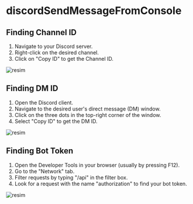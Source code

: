 # discordSendMessageFromConsole
## Finding Channel ID

1. Navigate to your Discord server.
2. Right-click on the desired channel.
3. Click on "Copy ID" to get the Channel ID.


![resim](https://user-images.githubusercontent.com/48087914/221948487-5f0343da-cbfb-4fc8-b56d-4673ec481dd3.png)



## Finding DM ID

1. Open the Discord client.
2. Navigate to the desired user's direct message (DM) window.
3. Click on the three dots in the top-right corner of the window.
4. Select "Copy ID" to get the DM ID.


![resim](https://user-images.githubusercontent.com/48087914/221948830-29ebfc11-a1c4-4459-8141-0da960b5d2f7.png)

## Finding Bot Token

1. Open the Developer Tools in your browser (usually by pressing F12).
2. Go to the "Network" tab.
3. Filter requests by typing "/api" in the filter box.
4. Look for a request with the name "authorization" to find your bot token.



![resim](https://user-images.githubusercontent.com/48087914/221949345-7be765e8-2f53-4ce1-b960-7ad6d5da5e76.png)



